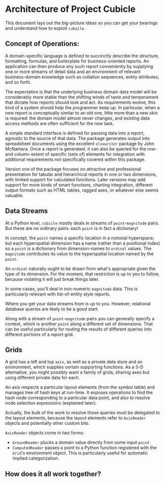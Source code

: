 # Architecture of Project Cubicle

This document lays out the big-picture ideas so you can get your bearings
and understand how to exploit `cubicle`.

## Concept of Operations:

A domain-specific language is defined to succinctly describe the structure,
formatting, formulas, and boilerplate for business-oriented reports. An
application can then produce any such report conveniently by supplying one
or more streams of detail data and an environment of relevant business-domain
knowledge such as collation sequences, entity attributes, and so forth.

The expectation is that the underlying business domain data model will be
considerably more stable than the shifting winds of taste and temperament
that dictate how reports should look and act. As requirements evolve,
this kind of a system should help the programmer keep up. In particular,
when a new report is conceptually similar to an old one, little more than
a new skin is required: the domain model almost never changes, and existing
data access methods are often sufficient for the new task.

A simple standard interface is defined for passing data into a report,
agnostic to the source of that data. The package generates output into
spreadsheet documents using the excellent `xlsxwriter` package by John McNamara.
Once a report is generated, it can also be queried for the row- and
column-extent of specific (sets of) elements for integration with
additional requirements not specifically covered within this package.

Version one of the package focuses on attractive and professional presentation
for tabular and hierarchical reports in one or two dimensions, with limited
support for calculated functions. Later versions may add support for more
kinds of smart functions, charting integration, different output formats
such as HTML tables, ragged axes, or whatever else seems valuable.

## Data Streams

At a Python level, `cubicle` mostly deals in streams of `point`-`magnitude` pairs.
But these are no ordinary pairs: each `point` is in fact a dictionary!

In concept, the `point` names a specific location in a notional hyperspace;
but each hyperspatial dimension has a name (rather than a positional
index) so a `point` is a dictionary from dimension-names to `ordinal` values.
The `magnitude` contributes its value to the hyperspatial location named
by the `point`.

An `ordinal` naturally ought to be drawn from what's appropriate
given the type of its dimension. For the moment, that restriction is
up to you to follow, because violating it will just break things later.

In some cases, you'll deal in non-numeric `magnitude` data. This is
particularly relevant with list-of-entity style reports.

Where you get your data streams from is up to you. However, relational
database queries are likely to be a good start.

Along with a stream of `point`-`magnitude` pairs you can generally specify
a context, which is another `point` along a different set of dimensions.
That can be useful particularly for routing the results of different
queries into different portions of a report grid.

## Grids

A grid has a left and top `axis`, as well as a private data store
and an environment, which supplies certain supporting functions.
As a 3-D alternative, you might possibly want a family of grids,
sharing axes but using different private data for each.

An axis respects a particular layout elements (from the symbol table)
and manages tree of hash keys at run-time. It exposes operations to
find the hash node corresponding to a particular data point,
and also to resolve node selection expressions (explained later).

Actually, the bulk of the work to resolve those queries must be
delegated to the layout elements, because the layout elements
refer to `AxisReader` objects and potentially other custom bits.

`AxisReader` objects come in two forms:
* `GroundReader` plucks a domain value directly from some input `point`.
* `ComputedReader` passes a point to a Python function registered
with the `Grid`'s environment object. This is particularly useful for
automatic implied categorization.

## How does it all work together?


